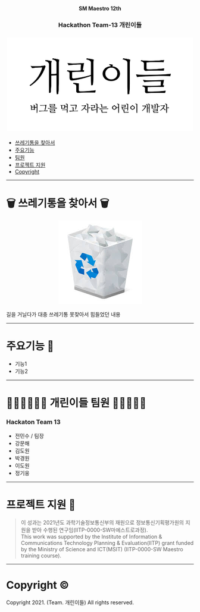 <div align="center">
    <h4>SM Maestro 12th</h4>
    <h3>Hackathon Team-13 개린이들<h3>
    <img src="./Resources/team_name.png" width=500>
</div>

- [쓰레기통을 찾아서](#find-trash)
- [주요기능](#features)
- [팀원](#team)
- [프로젝트 지원](#support)
- [Copyright](#copyright)

---

<a id="find-trash"></a>
# 🗑️ 쓰레기통을 찾아서 🗑️

<div align="center">
    <img src="./Resources/recycle-bin.jpg">
</div>

길을 거닐다가 대충 쓰레기통 못찾아서 힘들었던 내용


---


<a id="features"></a>
# 주요기능 🚮 
- 기능1
- 기능2

---

<a id="team"></a>
# 🤷‍♂️🤷‍♂️🤷‍♀ 개린이들 팀원 🤷‍🤷‍♂️🤷‍♂️
### Hackaton Team 13

- 전민수 / 팀장
- 강문해
- 김도원
- 박경원
- 이도원
- 정기웅

--- 

<a id="support"></a>
# 프로젝트 지원 💸
> 이 성과는 2021년도 과학기술정보통신부의 재원으로 정보통신기획평가원의 지원을 받아 수행된 연구임(IITP-0000-SW마에스트로과정).   
This work was supported by the Institute of Information & Communications Technology Planning & Evaluation(IITP) grant funded
by the Ministry of Science and ICT(MSIT) (IITP-0000-SW Maestro training course).

---

<a id="copyright"></a>
# Copyright ©
Copyright 2021. (Team. 개린이들) All rights reserved.